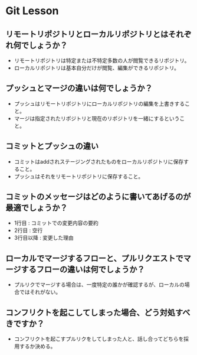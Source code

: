 # Git Lesson

## リモートリポジトリとローカルリポジトリとはそれぞれ何でしょうか？

- リモートリポジトリは特定または不特定多数の人が閲覧できるリポジトリ。
- ローカルリポジトリは基本自分だけが閲覧、編集ができるリポジトリ。

## プッシュとマージの違いは何でしょうか？

- プッシュはリモートリポジトリにローカルリポジトリの編集を上書きすること。
- マージは指定されたリポジトリと現在のリポジトリを一緒にするということ。

## コミットとプッシュの違い

- コミットはaddされステージングされたものをローカルリポジトリに保存すること。
- プッシュはそれをリモートリポジトリに保存すること。

## コミットのメッセージはどのように書いてあげるのが最適でしょうか？

- 1行目 : コミットでの変更内容の要約
- 2行目 : 空行
- 3行目以降 : 変更した理由

## ローカルでマージするフローと、プルリクエストでマージするフローの違いは何でしょうか？

- プルリクでマージする場合は、一度特定の誰かが確認するが、ローカルの場合ではそれがない。

## コンフリクトを起こしてしまった場合、どう対処すべきですか？

- コンフリクトを起こすプルリクをしてしまった人と、話し合ってどちらを採用するか決める。